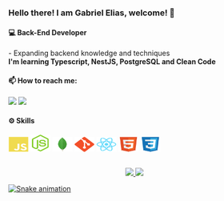 ### Hello there! I am Gabriel Elias, welcome! 👋


<h4>💻 Back-End Developer</h4>
- Expanding backend knowledge and techniques <br> <strong>I'm learning Typescript, NestJS, PostgreSQL and Clean Code </strong>

<h4> 📫 How to reach me: </h4>
<a href = "mailto:hwgelias@gmail.com"><img src="https://img.shields.io/badge/-Gmail-%23333?style=for-the-badge&logo=gmail&logoColor=white" target="_blank"></a>
<a href="https://www.linkedin.com/in/augusto-bernardes-a53b291bb/" target="_blank"><img src="https://img.shields.io/badge/-LinkedIn-%230077B5?style=for-the-badge&logo=linkedin&logoColor=white" target="_blank"></a> <br>
<h4>⚙️ Skills</h4>

<div>
  <img  alt="My-Js" height="30" width="40" src="https://raw.githubusercontent.com/devicons/devicon/master/icons/javascript/javascript-plain.svg">
  <img  alt="My-Node" height="35" width="40" src="https://raw.githubusercontent.com/devicons/devicon/master/icons/nodejs/nodejs-original.svg">
  <img  alt="My-Mongo" height="30" width="40" src="https://raw.githubusercontent.com/devicons/devicon/master/icons/mongodb/mongodb-original.svg">
  <img  alt="My-Git" height="30" width="40" src="https://raw.githubusercontent.com/devicons/devicon/master/icons/git/git-original.svg">
  <img  alt="My-React" height="30" width="40" src="https://raw.githubusercontent.com/devicons/devicon/master/icons/react/react-original.svg">
  <img  alt="My-HTML" height="30" width="40" src="https://raw.githubusercontent.com/devicons/devicon/master/icons/html5/html5-original.svg">
  <img  alt="My-CSS" height="30" width="40" src="https://raw.githubusercontent.com/devicons/devicon/master/icons/css3/css3-original.svg">

</div>

##
<div align="center">
  <a href="https://github.com/hwg-elias">
  <img height="180em" src="https://github-readme-stats.vercel.app/api?username=hwg-elias&show_icons=true&theme=tokyonight&include_all_commits=true&count_private=true"/>
  <img height="180em" src="https://github-readme-stats.vercel.app/api/top-langs/?username=hwg-elias&layout=compact&langs_count=7&theme=tokyonight"/>
</div>

<div> 
 
  ![Snake animation](https://github.com/hwg-elias/hwg-elias/blob/output/github-contribution-grid-snake.svg)
 
</div>
